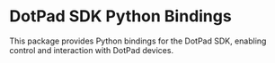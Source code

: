 # DotPad SDK Python Bindings

This package provides Python bindings for the DotPad SDK, enabling control and interaction with DotPad devices.
